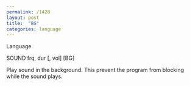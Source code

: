 ```yaml
---
permalink: /1428
layout: post
title:  "BG"
categories: language
---
```

Language

SOUND frq, dur [, vol] [BG]

Play sound in the background. This prevent the program from blocking while the sound plays.



